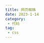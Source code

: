 ```yaml
---
title: 网页蜘蛛
date: 2023-1-14
category:
 - 代码 
tag:
 - css
---
```


<iframe :src="$withBase('/spider.html')" id="iframeId" width="100%" height="740"  allowfullscreen="true" frameborder="0" scrolling="No" leftmargin="0" topmargin="0"/>

<el-button style="position: absolute; left: 90%; top: 53%" type="primary" size="" @click="dianji">全屏</el-button>


源码 [JS是没有上限的](https://www.bilibili.com/video/BV1yG4y127bs)   

<script>
export default {
  data: () => ({  }),
  methods: {
    dianji() {
      //设置后就是id==con_lf_top_div 的容器全屏 allow="fullscreen"
      let case1 = document.getElementById("iframeId");
      if (this.fullscreen) {
        if (document.exitFullscreen) {
          document.exitFullscreen();
        } else if (document.webkitCancelFullScreen) {
          document.webkitCancelFullScreen();
        } else if (document.mozCancelFullScreen) {
          document.mozCancelFullScreen();
        } else if (document.msExitFullscreen) {
          document.msExitFullscreen();
        }
      } else {
        if (case1.requestFullscreen) {
          case1.requestFullscreen();
        } else if (case1.webkitRequestFullScreen) {
          case1.webkitRequestFullScreen();
        } else if (case1.mozRequestFullScreen) {
          case1.mozRequestFullScreen();
        } else if (case1.msRequestFullscreen) {
          // IE11
          case1.msRequestFullscreen();
        }
      }
      case1.contentWindow.location.reload();
    },
  },
};
</script>